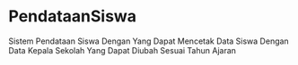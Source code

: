 # PendataanSiswa
Sistem Pendataan Siswa Dengan Yang Dapat Mencetak Data Siswa Dengan Data Kepala Sekolah Yang Dapat Diubah Sesuai Tahun Ajaran
